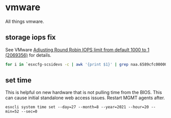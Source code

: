 # vmware

All things vmware.

## storage iops fix

See VMware [Adjusting Round Robin IOPS limit from default 1000 to 1 (2069356)](https://kb.vmware.com/s/article/2069356) for details.

```bash
for i in `esxcfg-scsidevs -c | awk '{print $1}' | grep naa.6589cfc000000ec74fdbc3706959b74d`; do esxcli storage nmp psp roundrobin deviceconfig set --type=iops --iops=1 --device=$i; done
```

## set time

This is helpful on new hardware that is not pulling time from the BIOS. This can cause initial standalone web access issues. Restart MGMT agents after.

`esxcli system time set --day=27 --month=8 --year=2021 --hour=20 --min=52 --sec=0`
